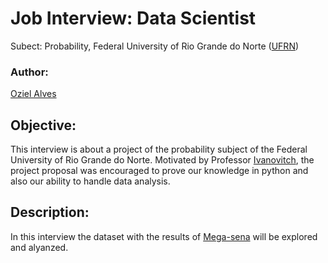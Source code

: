 # Job Interview: Data Scientist
Subect: Probability, Federal University of Rio Grande do Norte ([UFRN](http://http://www.ufrn.br))

### Author:
[Oziel Alves](https://github.com/ozielalves)

## Objective:
This interview is about a project of the probability subject of the Federal University of Rio Grande do Norte. Motivated by Professor [Ivanovitch](https://github.com/ivanovitchm), the project proposal was encouraged to prove our knowledge in python and also our ability to handle data analysis.

## Description:
In this interview the dataset with the results of [Mega-sena](https://pt.wikipedia.org/wiki/Mega-Sena) will be explored and alyanzed. 



